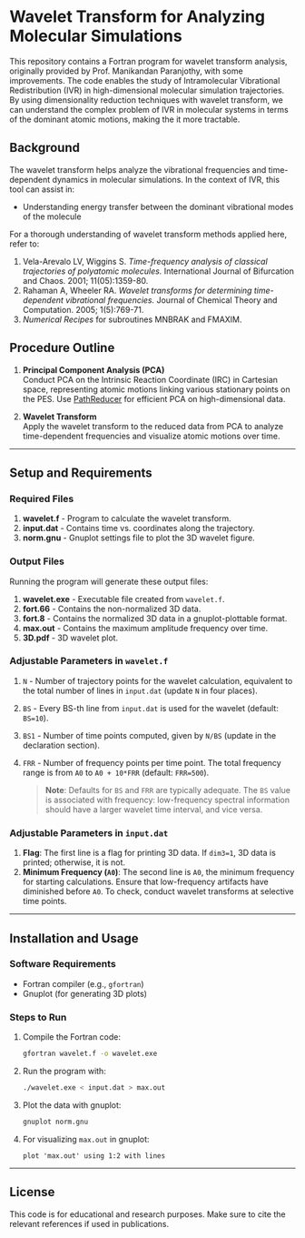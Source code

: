 # Wavelet Transform for Analyzing Molecular Simulations

This repository contains a Fortran program for wavelet transform analysis, originally provided by Prof. Manikandan Paranjothy, with some improvements. The code enables the study of Intramolecular Vibrational Redistribution (IVR) in high-dimensional molecular simulation trajectories. By using dimensionality reduction techniques with wavelet transform, we can understand the complex problem of IVR in molecular systems in terms of the dominant atomic motions, making the it more tractable.

## Background
The wavelet transform helps analyze the vibrational frequencies and time-dependent dynamics in molecular simulations. In the context of IVR, this tool can assist in:
- Understanding energy transfer between the dominant vibrational modes of the molecule

For a thorough understanding of wavelet transform methods applied here, refer to:
1. Vela-Arevalo LV, Wiggins S. *Time-frequency analysis of classical trajectories of polyatomic molecules.* International Journal of Bifurcation and Chaos. 2001; 11(05):1359-80.
2. Rahaman A, Wheeler RA. *Wavelet transforms for determining time-dependent vibrational frequencies.* Journal of Chemical Theory and Computation. 2005; 1(5):769-71.
3. *Numerical Recipes* for subroutines MNBRAK and FMAXIM.

## Procedure Outline

1. **Principal Component Analysis (PCA)**  
   Conduct PCA on the Intrinsic Reaction Coordinate (IRC) in Cartesian space, representing atomic motions linking various stationary points on the PES. Use [PathReducer](https://github.com/share1992/PathReducer) for efficient PCA on high-dimensional data.

2. **Wavelet Transform**  
   Apply the wavelet transform to the reduced data from PCA to analyze time-dependent frequencies and visualize atomic motions over time.

---

## Setup and Requirements

### Required Files
1. **wavelet.f** - Program to calculate the wavelet transform.
2. **input.dat** - Contains time vs. coordinates along the trajectory.
3. **norm.gnu** - Gnuplot settings file to plot the 3D wavelet figure.

### Output Files
Running the program will generate these output files:
1. **wavelet.exe** - Executable file created from `wavelet.f`.
2. **fort.66** - Contains the non-normalized 3D data.
3. **fort.8** - Contains the normalized 3D data in a gnuplot-plottable format.
4. **max.out** - Contains the maximum amplitude frequency over time.
5. **3D.pdf** - 3D wavelet plot.

### Adjustable Parameters in `wavelet.f`
1. `N` - Number of trajectory points for the wavelet calculation, equivalent to the total number of lines in `input.dat` (update `N` in four places).
2. `BS` - Every BS-th line from `input.dat` is used for the wavelet (default: `BS=10`).
3. `BS1` - Number of time points computed, given by `N/BS` (update in the declaration section).
4. `FRR` - Number of frequency points per time point. The total frequency range is from `A0` to `A0 + 10*FRR` (default: `FRR=500`).

   > **Note**: Defaults for `BS` and `FRR` are typically adequate. The `BS` value is associated with frequency: low-frequency spectral information should have a larger wavelet time interval, and vice versa.

### Adjustable Parameters in `input.dat`
1. **Flag**: The first line is a flag for printing 3D data. If `dim3=1`, 3D data is printed; otherwise, it is not.
2. **Minimum Frequency (`A0`)**: The second line is `A0`, the minimum frequency for starting calculations. Ensure that low-frequency artifacts have diminished before `A0`. To check, conduct wavelet transforms at selective time points.

---

## Installation and Usage

### Software Requirements
- Fortran compiler (e.g., `gfortran`)
- Gnuplot (for generating 3D plots)

### Steps to Run
1. Compile the Fortran code:
    ```bash
    gfortran wavelet.f -o wavelet.exe
    ```
2. Run the program with:
    ```bash
    ./wavelet.exe < input.dat > max.out
    ```
3. Plot the data with gnuplot:
    ```bash
    gnuplot norm.gnu
    ```
4. For visualizing `max.out` in gnuplot:
    ```gnuplot
    plot 'max.out' using 1:2 with lines
    ```

---

## License
This code is for educational and research purposes. Make sure to cite the relevant references if used in publications.
